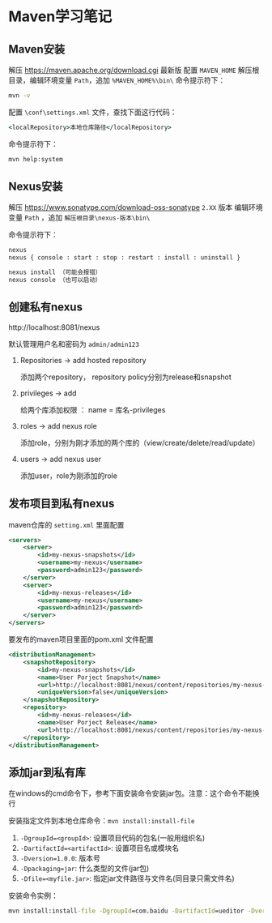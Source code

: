 Maven学习笔记
=============

## Maven安装

解压 https://maven.apache.org/download.cgi 最新版
配置 ```MAVEN_HOME``` 解压根目录，编辑环境变量 ```Path```，追加 ```%MAVEN_HOME%\bin\```
命令提示符下：

```cmd
mvn -v
```

配置 ```\conf\settings.xml``` 文件，查找下面这行代码：

```cmd
<localRepository>本地仓库路径</localRepository>
```

命令提示符下：

```cmd
mvn help:system
```

## Nexus安装
解压 https://www.sonatype.com/download-oss-sonatype ```2.XX``` 版本
编辑环境变量 ```Path``` ，追加 ```解压根目录\nexus-版本\bin\```

命令提示符下：

```cmd
nexus    
nexus { console : start : stop : restart : install : uninstall }

nexus install （可能会报错）
nexus console （也可以启动）
```

## 创建私有nexus

http://localhost:8081/nexus

默认管理用户名和密码为 ```admin/admin123```

1. Repositories -> add hosted repository

	添加两个repository， repository policy分别为release和snapshot

2. privileges -> add

	给两个库添加权限 ： name = 库名-privileges

3. roles -> add nexus role

	添加role，分别为刚才添加的两个库的（view/create/delete/read/update）

4. users -> add nexus user

	添加user，role为刚添加的role

## 发布项目到私有nexus

maven仓库的 ```setting.xml``` 里面配置

```xml line-numbers
<servers>
	<server>
		<id>my-nexus-snapshots</id>
		<username>my-nexus</username>
		<password>admin123</password>
	</server>
	<server>
		<id>my-nexus-releases</id>
		<username>my-nexus</username>
		<password>admin123</password>
	</server>
</servers>
```

要发布的maven项目里面的pom.xml 文件配置

```xml line-numbers
<distributionManagement>
    <snapshotRepository>
        <id>my-nexus-snapshots</id>
        <name>User Porject Snapshot</name>
        <url>http://localhost:8081/nexus/content/repositories/my-nexus-snapshots</url>
        <uniqueVersion>false</uniqueVersion>
    </snapshotRepository>
    <repository>
        <id>my-nexus-releases</id>
        <name>User Porject Release</name>
        <url>http://localhost:8081/nexus/content/repositories/my-nexus-releases</url>
    </repository>
</distributionManagement>
```

## 添加jar到私有库

在windows的cmd命令下，参考下面安装命令安装jar包。注意：这个命令不能换行


安装指定文件到本地仓库命令：```mvn install:install-file```

1. ```-DgroupId=<groupId>```: 设置项目代码的包名(一般用组织名)
2. ```-DartifactId=<artifactId>```: 设置项目名或模块名
3. ```-Dversion=1.0.0```: 版本号
4. ```-Dpackaging=jar```: 什么类型的文件(jar包)
5. ```-Dfile=<myfile.jar>```: 指定jar文件路径与文件名(同目录只需文件名)

安装命令实例：

```cmd
mvn install:install-file -DgroupId=com.baidu -DartifactId=ueditor -Dversion=1.0.0 -Dpackaging=jar -Dfile=ueditor-1.1.2.jar
```
